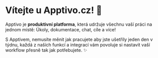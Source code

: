 # Vítejte u Apptivo.cz! 🚀

Apptivo je **produktivní platforma**, která udržuje všechnu vaší práci na jednom místě: Úkoly, dokumentace, chat, cíle a více!

S Apptivem, nemusíte měnit jak pracujete aby jste ušetřily jeden den v týdnu, každá z naších funkcí a integrací vám povoluje si nastavit vaší workflow přesně tak jak potřebujete. ✨
